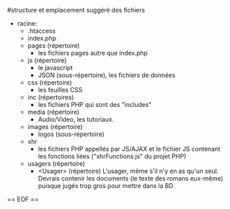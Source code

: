 #structure et emplacement suggéré des fichiers

- racine:
  * .htaccess
  * index.php
  * pages (répertoire)
    - les fichiers pages autre que index.php
  * js (répertoire)
    - le javascript
    - JSON (sous-répertoire), les fichiers de données
  * css (répertoire)
    - les feuilles CSS
  * inc (répertoires)
    - les fichiers PHP qui sont des "includes"
  * media (répertoire)
    - Audio/Video, les tutoriaux.
  * images (répertoire)
    - logos (sous-répertoire)
  * xhr
    - les fichiers PHP appellés par JS/AJAX et le fichier JS contenant les fonctions liées ("xhrFunctions.js" du projet PHP)
  * usagers (répertoire)
    - &lt;Usager&gt; (répertoire) L'usager, même s'il n'y en as qu'un seul. Devrais contenir les documents (le texte des romans eux-même) puisque jugés trop gros pour mettre dans la BD

== EOF ==
